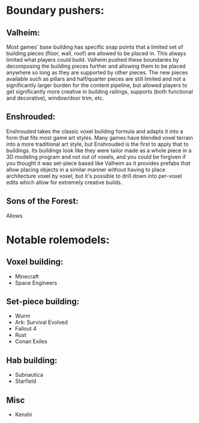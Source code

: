# Boundary pushers:

## Valheim:
Most games' base building has specific snap points that a limited set of building pieces (floor, wall, roof) are allowed to be placed in. This always limited what players could build. Valheim pushed these boundaries by decomposing the building pieces further and allowing them to be placed anywhere so long as they are supported by other pieces. The new pieces available such as pillars and half/quarter pieces are still limited and not a significantly larger burden for the content pipeline, but allowed players to get significantly more creative in building railings, supports (both functional and decorative), window/door trim, etc.

## Enshrouded:
Enshrouded takes the classic voxel building formula and adapts it into a form that fits most game art styles. Many games have blended voxel terrain into a more traditional art style, but Enshrouded is the first to apply that to buildings. Its buildings look like they were tailor made as a whole piece in a 3D modeling program and not out of voxels, and you could be forgiven if you thought it was set-piece based like Valheim as it provides prefabs that allow placing objects in a similar manner without having to place architecture voxel by voxel, but it's possible to drill down into per-voxel edits which allow for extremely creative builds.

## Sons of the Forest:
Allows 

# Notable rolemodels:

## Voxel building:
- Minecraft
- Space Engineers

## Set-piece building:
- Wurm
- Ark: Survival Evolved
- Fallout 4
- Rust
- Conan Exiles

## Hab building:
- Subnautica
- Starfield

## Misc
- Kenshi
